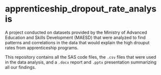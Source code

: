 # apprenticeship_dropout_rate_analysis
A project conducted on datasets provided by the Ministry of Advanced Education and Skills Development (MAESD) that were analyzed to find patterns and correlations in the data that would explain the high drouput rates from apprenticeship programs.

This repository contains all the SAS code files, the `.csv` files that were used in the data analysis, and a `.docx` report and `.pptx`  presentation summarizing all our findings.
